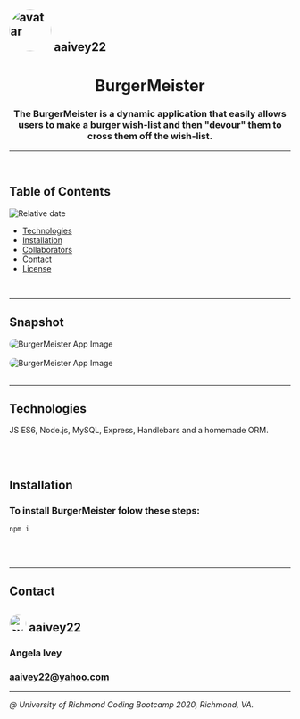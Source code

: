 ## <img src="https://avatars1.githubusercontent.com/u/58960456?v=4" alt="avatar" style="border-radius: 50px" width="75" />  aaivey22

# <h1 align="center"> BurgerMeister </h1>
<h3 align="center"> The BurgerMeister is a dynamic application that easily allows users to make a burger wish-list and then "devour" them to cross them off the wish-list. </h3>

---

<br/>


## Table of Contents
![Relative date](https://img.shields.io/date/1587708833848)
* [Technologies](#technologies)
* [Installation](#installation) 
* [Collaborators](#contact)
* [Contact](#contact)
* [License](#license)

<br/>

---

## Snapshot
<img src="10-OOP-homework-demo-1.png" alt="BurgerMeister App Image" style="border-radius: 20px" />

<br/>
<br/>

<img src="10-OOP-homework-demo-1.png" alt="BurgerMeister App Image" style="border-radius: 20px" />

<br/>
<br/>

---

## Technologies
JS ES6, Node.js, MySQL, Express, Handlebars and a homemade ORM.

<br/>
<br/>

## Installation
### To install BurgerMeister folow these steps:

```
npm i
```

<br/>
<br/>

***
## Contact
### 
## <img src="https://avatars1.githubusercontent.com/u/58960456?v=4" alt="avatar" style="border-radius: 20px" width="30" />  aaivey22
### Angela Ivey
### aaivey22@yahoo.com
***

*@ University of Richmond Coding Bootcamp 2020, Richmond, VA.*